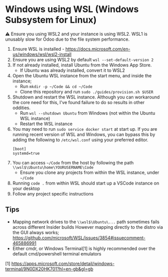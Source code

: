 # Windows using WSL (Windows Subsystem for Linux)
:warning: Ensure you using WSL2 and your instance is using WSL2. WSL1 is unusably slow for Odoo due to the file system performance.

  1. Ensure WSL is installed - https://docs.microsoft.com/en-us/windows/wsl/wsl2-install
  2. Ensure you are using WSL2 by default `wsl --set-default-version 2`
  2. If not already installed, install Ubuntu from the Windows App Store.
     * If Ubuntu was already installed, convert it to WSL2
  2. Open the Ubuntu WSL instance from the start menu, and inside the instance;
     * Run `mkdir -p ~/Code && cd ~/Code`
     * Clone this repository and run `sudo ./guides/provision.sh $USER`
  3. Shutdown and restart the WSL instance. Although you can workaround the core need for this, I've found failure to do so results in other oddities.
     * Run `wsl --shutdown Ubuntu` from Windows (not within the Ubuntu WSL instance)
     * Restart the WSL instance
  4. You may need to run `sudo service docker start` at start up. If you are running recent version of WSL and Windows, you can bypass this by adding the following to `/etc/wsl.conf` using your preferred editor.
     ```
     [boot]
     systemd=true
     ```
  6. You can access `~/Code` from the host by following the path `\\wsl$\Ubuntu\home\YOURUSERNAME\Code`
     * Ensure you clone any projects from within the WSL instance, under `~/Code`
  8. Running `code .` from within WSL should start up a VSCode instance on your desktop
  7. Follow any project specific instructions

## Tips
  * Mapping network drives to the `\\wsl$\Ubuntu\...` path sometimes fails across different Insider builds
    However mapping directly to the distro via the GUI always works; https://github.com/microsoft/WSL/issues/3854#issuecomment-465886991
  * Either cmdr, or Windows Terminal[1] is highly recommended over the default cmd/powershell terminal emulators

[1] https://apps.microsoft.com/store/detail/windows-terminal/9N0DX20HK701?hl=en-gb&gl=gb

